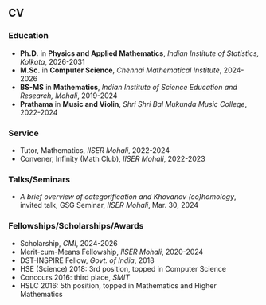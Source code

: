 ## CV

### Education

- **Ph.D.** in **Physics and Applied Mathematics**, _Indian Institute of Statistics, Kolkata_, 2026-2031
- **M.Sc.** in **Computer Science**, _Chennai Mathematical Institute_, 2024-2026
- **BS-MS** in **Mathematics**, _Indian Institute of Science Education and Research, Mohali_, 2019-2024
- **Prathama** in **Music and Violin**, _Shri Shri Bal Mukunda Music College_, 2022-2024

### Service

- Tutor, Mathematics, _IISER Mohali_, 2022-2024
- Convener, Infinity (Math Club), _IISER Mohali_, 2022-2023

### Talks/Seminars

- _A brief overview of categorification and Khovanov (co)homology_, invited talk, GSG Seminar, _IISER Mohali_, Mar. 30, 2024

### Fellowships/Scholarships/Awards

- Scholarship, _CMI_, 2024-2026 <br/>
- Merit-cum-Means Fellowship, _IISER Mohali_, 2020-2024 <br/>
- DST-INSPIRE Fellow, _Govt. of India_, 2018
- HSE (Science) 2018: 3rd position, topped in Computer Science
- Concours 2016: third place, _SMIT_
- HSLC 2016: 5th position, topped in Mathematics and Higher Mathematics
